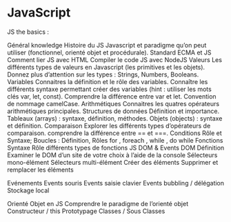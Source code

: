 # JavaScript
JS the basics :
 
Général knowledge
Histoire du JS
Javascript et paradigme qu’on peut utiliser (fonctionnel, orienté objet et procédurale).
Standard ECMA et JS
Comment lier JS avec HTML
Compiler le code JS avec NodeJS
Valeurs
Les différents types de valeurs en Javascript (les primitives et les objets).
Donnez plus d’attention sur les types : Strings, Numbers, Booleans.
Variables
Connaitres la définition et le rôle des variables.
Connaître les différents syntaxe permettant créer des variables (hint : utiliser les mots clés var, let, const).
Comprendre la différence entre var et let.
Convention de nommage camelCase.
Arithmétiques
Connaitres les quatres opérateurs arithmétiques principales.
Structures de données
Définition et importance.
Tableaux (arrays) : syntaxe, définition, méthodes.
Objets (objects) : syntaxe et définition.
Comparaison
Explorer les différents types d’opérateurs de comparaison.
comprendre la différence entre == et ===.
Conditions 
Rôle et Syntaxe;
Boucles : 
Définition, Rôles
for , foreach , while , do while
Fonctions
Syntaxe 
Rôle
différents types de fonctions
JS DOM & Events
DOM
Définition
Examiner le DOM d’un site de votre choix à l’aide de la console
Sélecteurs mono-élément
Sélecteurs multi-élément
Créer des éléments
Supprimer et remplacer les éléments

Evénements
Events souris
Events saisie clavier
Events bubbling / délégation
Stockage local

Orienté Objet en JS
Comprendre le paradigme de l’orienté objet
Constructeur / this
Prototypage
Classes / Sous Classes

